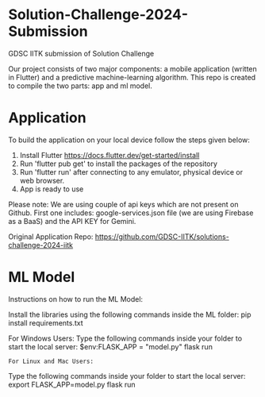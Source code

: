 # Solution-Challenge-2024-Submission
GDSC IITK submission of Solution Challenge

Our project consists of two major components: a mobile application (written in Flutter) and a predictive machine-learning algorithm. This repo is created to compile the two parts: app and ml model.

# Application

To build the application on your local device follow the steps given below:
1. Install Flutter https://docs.flutter.dev/get-started/install
2. Run 'flutter pub get' to install the packages of the repository
3. Run 'flutter run' after connecting to any emulator, physical device or web browser.
4. App is ready to use

Please note: We are using couple of api keys which are not present on Github. First one includes: google-services.json file (we are using Firebase as a BaaS) and the API KEY for Gemini.

Original Application Repo: https://github.com/GDSC-IITK/solutions-challenge-2024-iitk

# ML Model

Instructions on how to run the ML Model:

Install the libraries using the following commands inside the ML folder:
                   pip install requirements.txt

For Windows Users:
	Type the following commands inside your folder to start the local server:
		$env:FLASK_APP = "model.py"
		flask run

	For Linux and Mac Users:
Type the following commands inside your folder to start the local server:
		export FLASK_APP=model.py
flask run
